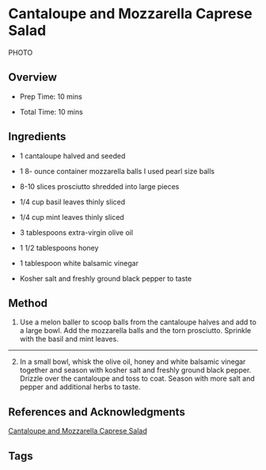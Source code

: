 # Cantaloupe and Mozzarella Caprese Salad

PHOTO

## Overview

- Prep Time: 10 mins

- Total Time: 10 mins

## Ingredients

- 1 cantaloupe halved and seeded

- 1 8- ounce container mozzarella balls I used pearl size balls

- 8-10 slices prosciutto shredded into large pieces

- 1/4 cup basil leaves thinly sliced

- 1/4 cup mint leaves thinly sliced

- 3 tablespoons extra-virgin olive oil

- 1 1/2 tablespoons honey

- 1 tablespoon white balsamic vinegar

- Kosher salt and freshly ground black pepper to taste


## Method

1. Use a melon baller to scoop balls from the cantaloupe halves and add to a large bowl. Add the mozzarella balls and the torn prosciutto. Sprinkle with the basil and mint leaves.
---
2. In a small bowl, whisk the olive oil, honey and white balsamic vinegar together and season with kosher salt and freshly ground black pepper. Drizzle over the cantaloupe and toss to coat. Season with more salt and pepper and additional herbs to taste.


## References and Acknowledgments

[Cantaloupe and Mozzarella Caprese Salad](https://www.foodiecrush.com/cantaloupe-and-mozzarella-caprese-salad/#wprm-recipe-container-36180)

## Tags


